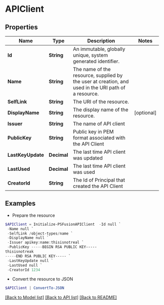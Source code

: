 # APIClient
## Properties

Name | Type | Description | Notes
------------ | ------------- | ------------- | -------------
**Id** | **String** | An immutable, globally unique, system generated identifier. | 
**Name** | **String** | The name of the resource, supplied by the user at creation, and used in the URI path of a resource. | 
**SelfLink** | **String** | The URI of the resource. | 
**DisplayName** | **String** | The display name of the resource. | [optional] 
**Issuer** | **String** | The name of API client | 
**PublicKey** | **String** | Public key in PEM format associated with the API Client | 
**LastKeyUpdate** | **Decimal** | The last time API client was updated | 
**LastUsed** | **Decimal** | The last time API client was used | 
**CreatorId** | **String** | The Id of Principal that created the API Client | 

## Examples

- Prepare the resource
```powershell
$APIClient = Initialize-PSFusionAPIClient  -Id null `
 -Name null `
 -SelfLink /object-types/name `
 -DisplayName null `
 -Issuer apikey:name:thisisnotreal `
 -PublicKey -----BEGIN RSA PUBLIC KEY-----
thisisnotreak
-----END RSA PUBLIC KEY----- `
 -LastKeyUpdate null `
 -LastUsed null `
 -CreatorId 1234
```

- Convert the resource to JSON
```powershell
$APIClient | ConvertTo-JSON
```

[[Back to Model list]](../README.md#documentation-for-models) [[Back to API list]](../README.md#documentation-for-api-endpoints) [[Back to README]](../README.md)

